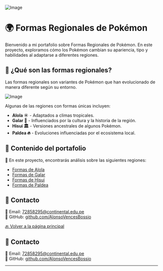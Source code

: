 ![Image](https://github.com/user-attachments/assets/d300122e-1a41-4efd-81d1-8a85fed87700)

# 🌍 Formas Regionales de Pokémon

Bienvenido a mi portafolio sobre Formas Regionales de Pokémon. En este proyecto, exploramos cómo los Pokémon cambian su apariencia, tipo y habilidades al adaptarse a diferentes regiones.

## 🔹 ¿Qué son las formas regionales?
Las formas regionales son variantes de Pokémon que han evolucionado de manera diferente según su entorno. 

![Image](https://github.com/user-attachments/assets/2d1ea336-8fe9-42eb-b7a6-efcf965bb04b)

Algunas de las regiones con formas únicas incluyen:

- **Alola ☀️** - Adaptados a climas tropicales.
- **Galar 🏰** - Influenciados por la cultura y la historia de la región.
- **Hisui 🏛️** - Versiones ancestrales de algunos Pokémon.
- **Paldea 🔥** - Evoluciones influenciadas por el ecosistema local.

## 🔹 Contenido del portafolio
📖 En este proyecto, encontrarás análisis sobre las siguientes regiones:

- [Formas de Alola](alola.md)
- [Formas de Galar](galar.md)
- [Formas de Hisui](hisui.md)
- [Formas de Paldea](paldea.md)

## 🔹 Contacto
📧 Email: 72858295@continental.edu.pe  
🐙 GitHub: [github.com/AlonsoVencesBossio](https://github.com/AlonsoVencesBossio)

[🔙 Volver a la página principal](index.html)


## 🔹 Contacto  
📧 Email: [72858295@continental.edu,pe](mailto:72858295@continental.edu,pe)  
🐙 GitHub: [github.com/AlonsoVencesBossio](https://github.com/AlonsoVencesBossio)  

---

